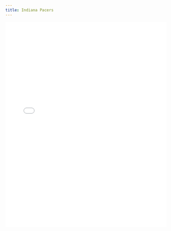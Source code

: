 ```yaml
---
title: Indiana Pacers
---
```


<iframe id="igraph" scrolling="no" style="border:none;" seamless="seamless" src="/plots/NBA/IND.html" height="640" width="100%"></iframe>